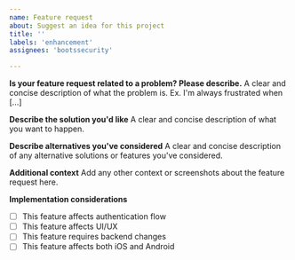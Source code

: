 ```yaml
---
name: Feature request
about: Suggest an idea for this project
title: ''
labels: 'enhancement'
assignees: 'bootssecurity'

---
```


**Is your feature request related to a problem? Please describe.**
A clear and concise description of what the problem is. Ex. I'm always frustrated when [...]

**Describe the solution you'd like**
A clear and concise description of what you want to happen.

**Describe alternatives you've considered**
A clear and concise description of any alternative solutions or features you've considered.

**Additional context**
Add any other context or screenshots about the feature request here.

**Implementation considerations**
- [ ] This feature affects authentication flow
- [ ] This feature affects UI/UX
- [ ] This feature requires backend changes
- [ ] This feature affects both iOS and Android